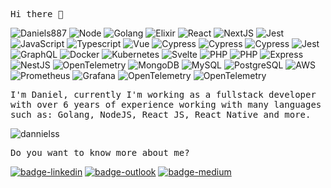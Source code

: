 <samp>Hi there 👋</samp>

<img src="https://komarev.com/ghpvc/?username=Daniels887&color=brightgreen" alt="Daniels887" /> <img src="https://img.shields.io/badge/-Node.JS-green?logo=node.js&logoColor=white&labelColor=green" alt="Node" /> <img src="https://img.shields.io/badge/-Golang-00ADD8?logo=go&logoColor=FFF&labelColor=00ADD8" alt="Golang" /> <img src="https://img.shields.io/badge/-Elixir-4B275F?logo=elixir&logoColor=FFF&labelColor=4B275F" alt="Elixir" /> <img src="https://img.shields.io/badge/-React%20JS-61DAFB?logo=react&logoColor=white&labelColor=61DAFB" alt="React" /> <img src="https://img.shields.io/badge/-Next%20JS-000000?logo=next.js&logoColor=white&labelColor=000000" alt="NextJS" /> <img src="https://img.shields.io/badge/-Redux-764ABC?logo=redux&logoColor=white&labelColor=764ABC" alt="Jest" /> <img src="https://img.shields.io/badge/-JavaScript-F7DF1E?logo=javascript&logoColor=white&labelColor=F7DF1E" alt="JavaScript" /> <img src="https://img.shields.io/badge/-TypeScript-007ACC?logo=typescript&logoColor=white&labelColor=007ACC" alt="Typescript" /> <img src="https://img.shields.io/badge/-Vue%20JS-4FC08D?logo=vue.js&logoColor=white&labelColor=4FC08D" alt="Vue" />  <img src="https://img.shields.io/badge/-Cypress-17202C?logo=cypress&logoColor=white&labelColor=17202C" alt="Cypress" /> <img src="https://img.shields.io/badge/-React Testing Library-E33332?logo=testinglibrary&logoColor=white&labelColor=E33332" alt="Cypress" /> <img src="https://img.shields.io/badge/-Storybook-FF4785?logo=storybook&logoColor=white&labelColor=FF4785" alt="Cypress" /> <img src="https://img.shields.io/badge/-Jest-C21325?logo=jest&logoColor=white&labelColor=C21325" alt="Jest" /> <img src="https://img.shields.io/badge/-GraphQL-E10098?logo=graphql&logoColor=white&labelColor=E10098" alt="GraphQL" /> <img src="https://img.shields.io/badge/-Docker-2496ED?logo=docker&logoColor=white&labelColor=2496ED" alt="Docker" />  <img src="https://img.shields.io/badge/-Kubernetes-326CE5?logo=kubernetes&logoColor=FFF&labelColor=326CE5" alt="Kubernetes" /> <img src="https://img.shields.io/badge/-Svelte-FF3E00?logo=svelte&logoColor=white&labelColor=FF3E00" alt="Svelte" />  <img src="https://img.shields.io/badge/-PHP-777BB4?logo=php&logoColor=FFF&labelColor=777BB4" alt="PHP" /> <img src="https://img.shields.io/badge/-Laravel-FF2D20?logo=laravel&logoColor=FFF&labelColor=FF2D20" alt="PHP" /> <img src="https://img.shields.io/badge/-Express-000000?logo=express&logoColor=FFF&labelColor=000" alt="Express" /> <img src="https://img.shields.io/badge/-NestJS-E0234E?logo=nestjs&logoColor=FFF&labelColor=E0234E" alt="NestJS" />  <img src="https://img.shields.io/badge/-Apache Kafka-231F20?logo=apachekafka&logoColor=FFF&labelColor=231F20" alt="OpenTelemetry" /> <img src="https://img.shields.io/badge/-MongoDB-47A248?logo=mongodb&logoColor=FFF&labelColor=47A248" alt="MongoDB" /> <img src="https://img.shields.io/badge/-MySQL-4479A1?logo=mysql&logoColor=FFF&labelColor=4479A1" alt="MySQL" /> <img src="https://img.shields.io/badge/-PostgreSQL-4169E1?logo=postgresql&logoColor=FFF&labelColor=4169E1" alt="PostgreSQL" /> <img src="https://img.shields.io/badge/-AWS-232F3E?logo=amazon-aws&logoColor=FFF&labelColor=232F3E" alt="AWS" /> <img src="https://img.shields.io/badge/-Prometheus-E6522C?logo=prometheus&logoColor=FFF&labelColor=E6522C" alt="Prometheus" /> <img src="https://img.shields.io/badge/-Grafana-F46800?logo=grafana&logoColor=FFF&labelColor=46800" alt="Grafana" /> <img src="https://img.shields.io/badge/-OpenTelemetry-000?logo=opentelemetry&logoColor=FFF&labelColor=000" alt="OpenTelemetry" /> <img src="https://img.shields.io/badge/-Terraform-844FBA?logo=terraform&logoColor=FFF&labelColor=844FBA" alt="OpenTelemetry" />
 

<samp>I'm Daniel, currently I'm working as a fullstack developer with over 6 years of experience working with many languages such as: Golang, NodeJS, React JS, React Native and more.</samp>

<!---<img src="https://github-readme-stats.vercel.app/api?username=dannielss&count_private=true&show_icons=true&theme=tokyonight&&hide_title=true" alt="Git Stats"/>!--->
<img src="https://github-readme-stats.vercel.app/api/top-langs/?username=dannielss&langs_count=6&hide_border=true&hide=Java,HTML,Ruby,scss,css&layout=compact&theme=tokyonight" alt="dannielss" />

 
<samp>Do you want to know more about me? </samp>

  <a href="https://www.linkedin.com/in/spdaniel/"><img src="https://img.shields.io/badge/LinkedIn-%230077B5.svg?&style=flat-square&logo=linkedin&logoColor=white" alt="badge-linkedin"/></a>
  <a href="mailto:daniel_sousa.p@outlook.com"><img src="https://img.shields.io/badge/-daniel_sousa.p@outlook.com-054f77?style=flat-square&logo=microsoft-outlook&logoColor=white&link=mailto:daniel_sousa.p@outlook.com/" alt="badge-outlook"/></a>
    <a href="https://medium.com/@Daniels887"><img src="https://img.shields.io/badge/Medium-12100E?&style=flat-square&logo=medium&logoColor=white" alt="badge-medium"/></a>
